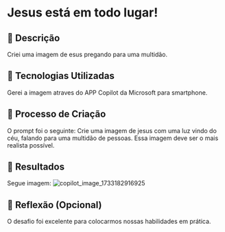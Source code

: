 # Jesus está em todo lugar!

## 📒 Descrição
Criei uma imagem de esus pregando para uma multidão. 

## 🤖 Tecnologias Utilizadas
Gerei a imagem atraves do APP Copilot da Microsoft para smartphone.

## 🧐 Processo de Criação
O prompt foi o seguinte: Crie uma imagem de jesus com uma luz vindo do céu, falando para uma multidão de pessoas. Essa imagem deve ser o mais realista possível.

## 🚀 Resultados
Segue imagem:
![copilot_image_1733182916925](https://github.com/user-attachments/assets/d407df6f-1c0e-4366-88cb-306fd1ded08b)


## 💭 Reflexão (Opcional)
O desafio foi excelente para colocarmos nossas habilidades em prática.
